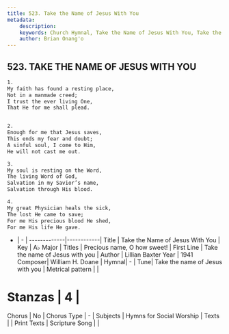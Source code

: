 ```yaml
---
title: 523. Take the Name of Jesus With You
metadata:
    description: 
    keywords: Church Hymnal, Take the Name of Jesus With You, Take the name of Jesus with you , Precious name, O how sweet!
    author: Brian Onang'o
---
```



## 523. TAKE THE NAME OF JESUS WITH YOU

```txt
1.
My faith has found a resting place,
Not in a manmade creed;
I trust the ever living One,
That He for me shall plead.


2.
Enough for me that Jesus saves,
This ends my fear and doubt;
A sinful soul, I come to Him,
He will not cast me out.

3.
My soul is resting on the Word,
The living Word of God,
Salvation in my Savior’s name,
Salvation through His blood.

4.
My great Physician heals the sick,
The lost He came to save;
For me His precious blood He shed,
For me His life He gave.
```

- |   -  |
-------------|------------|
Title | Take the Name of Jesus With You |
Key | A♭ Major |
Titles | Precious name, O how sweet! |
First Line | Take the name of Jesus with you  |
Author | Lillian Baxter
Year | 1941
Composer| William H. Doane |
Hymnal|  - |
Tune| Take the name of Jesus with you |
Metrical pattern | |
# Stanzas | 4 |
Chorus | No |
Chorus Type | - |
Subjects | Hymns for Social Worship |
Texts |  |
Print Texts | 
Scripture Song |  |
  
